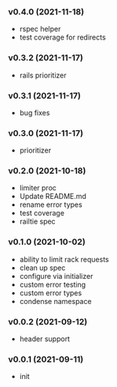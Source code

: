 ###  v0.4.0  (2021-11-18)
- rspec helper
- test coverage for redirects

###  v0.3.2  (2021-11-17)
- rails prioritizer

###  v0.3.1  (2021-11-17)
- bug fixes

###  v0.3.0  (2021-11-17)
- prioritizer

###  v0.2.0  (2021-10-18)
- limiter proc
- Update README.md
- rename error types
- test coverage
- railtie spec

###  v0.1.0  (2021-10-02)
- ability to limit rack requests
- clean up spec
- configure via initializer
- custom error testing
- custom error types
- condense namespace

###  v0.0.2  (2021-09-12)
- header support

###  v0.0.1  (2021-09-11)
- init

